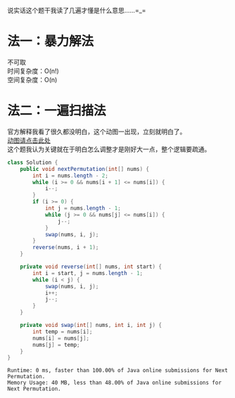 说实话这个题干我读了几遍才懂是什么意思……=_=
# 法一：暴力解法
不可取  
时间复杂度：O(n!)  
空间复杂度：O(n)  
# 法二：一遍扫描法
官方解释我看了很久都没明白，这个动图一出现，立刻就明白了。  
[动图请点击此处](https://leetcode.com/media/original_images/31_Next_Permutation.gif)  
这个题我认为关键就在于明白怎么调整才是刚好大一点，整个逻辑要疏通。  
```java
class Solution {
    public void nextPermutation(int[] nums) {
        int i = nums.length - 2;
        while (i >= 0 && nums[i + 1] <= nums[i]) {
            i--;
        }
        if (i >= 0) {
            int j = nums.length - 1;
            while (j >= 0 && nums[j] <= nums[i]) {
                j--;
            }
            swap(nums, i, j);
        }
        reverse(nums, i + 1);
    }

    private void reverse(int[] nums, int start) {
        int i = start, j = nums.length - 1;
        while (i < j) {
            swap(nums, i, j);
            i++;
            j--;
        }
    }

    private void swap(int[] nums, int i, int j) {
        int temp = nums[i];
        nums[i] = nums[j];
        nums[j] = temp;
    }
}
```
```
Runtime: 0 ms, faster than 100.00% of Java online submissions for Next Permutation.
Memory Usage: 40 MB, less than 48.00% of Java online submissions for Next Permutation.
```
